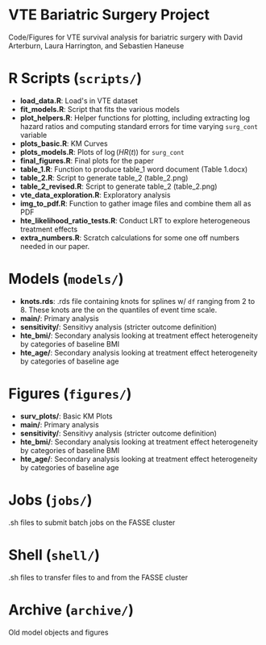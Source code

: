 # VTE Bariatric Surgery Project
Code/Figures for VTE survival analysis for bariatric surgery with David Arterburn, Laura Harrington, and Sebastien Haneuse


# R Scripts (`scripts/`)

* __load_data.R__: Load's in VTE dataset
* __fit_models.R__: Script that fits the various models
* __plot_helpers.R__: Helper functions for plotting, including extracting log hazard ratios and computing standard errors for time varying `surg_cont` variable
* __plots_basic.R__: KM Curves
* __plots_models.R__: Plots of $\log(HR(t))$ for `surg_cont`
* __final_figures.R__: Final plots for the paper
* __table_1.R__: Function to produce table_1 word document (Table 1.docx)
* __table_2.R__: Script to generate table_2 (table_2.png)
* __table_2_revised.R__: Script to generate table_2 (table_2.png)
* __vte_data_exploration.R__: Exploratory analysis
* __img_to_pdf.R__: Function to gather image files and combine them all as PDF
* __hte_likelihood_ratio_tests.R__: Conduct LRT to explore heterogeneous treatment effects
* __extra_numbers.R__: Scratch calculations for some one off numbers needed in our paper.

# Models (`models/`)

* __knots.rds__: .rds file containing knots for splines w/ `df` ranging from 2 to 8. These knots are the on the quantiles of event time scale.
* __main/__: Primary analysis
* __sensitivity/__: Sensitivy analysis (stricter outcome definition)
* __hte_bmi/__: Secondary analysis looking at treatment effect heterogeneity by categories of baseline BMI
* __hte_age/__: Secondary analysis looking at treatment effect heterogeneity by categories of baseline age

# Figures (`figures/`)

* __surv_plots/__: Basic KM Plots
* __main/__: Primary analysis
* __sensitivity/__: Sensitivy analysis (stricter outcome definition)
* __hte_bmi/__: Secondary analysis looking at treatment effect heterogeneity by categories of baseline BMI
* __hte_age/__: Secondary analysis looking at treatment effect heterogeneity by categories of baseline age

# Jobs (`jobs/`)

.sh files to submit batch jobs on the FASSE cluster

# Shell (`shell/`)

.sh files to transfer files to and from the FASSE cluster

# Archive (`archive/`)

Old model objects and figures

